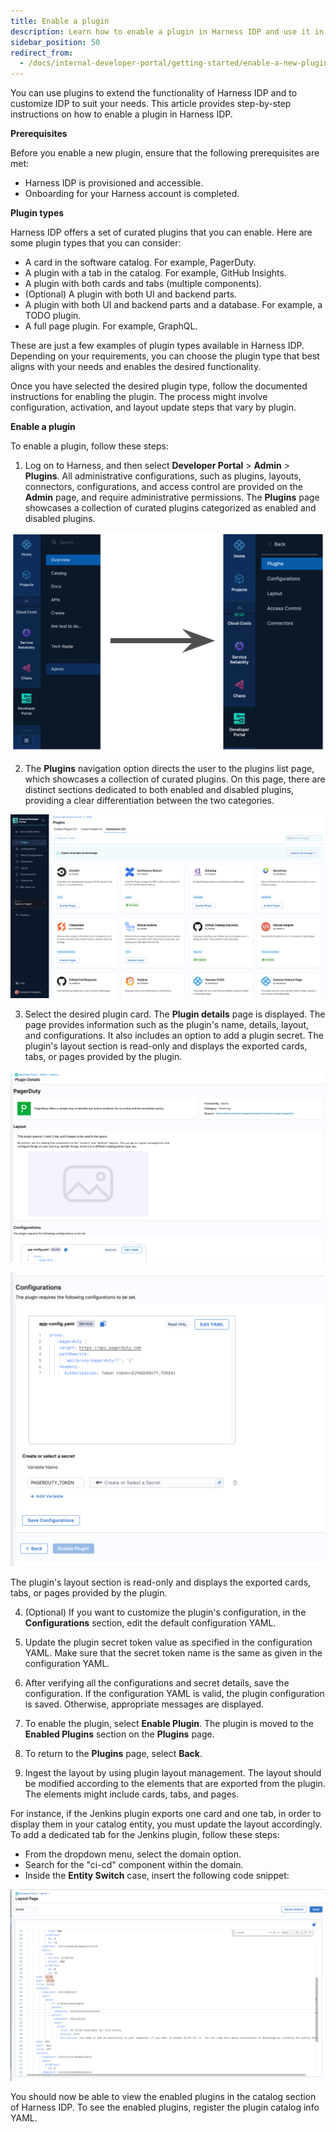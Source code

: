 ```yaml
---
title: Enable a plugin
description: Learn how to enable a plugin in Harness IDP and use it in your software catalog.
sidebar_position: 50
redirect_from:
  - /docs/internal-developer-portal/getting-started/enable-a-new-plugin
---
```


<DocsTag  backgroundColor= "#cbe2f9" text="Tutorial"  textColor="#0b5cad"  />

You can use plugins to extend the functionality of Harness IDP and to customize IDP to suit your needs. This article provides step-by-step instructions on how to enable a plugin in Harness IDP.

**Prerequisites**

Before you enable a new plugin, ensure that the following prerequisites are met:

- Harness IDP is provisioned and accessible.
- Onboarding for your Harness account is completed.

**Plugin types**

Harness IDP offers a set of curated plugins that you can enable. Here are some plugin types that you can consider:

- A card in the software catalog. For example, PagerDuty.
- A plugin with a tab in the catalog. For example, GitHub Insights.
- A plugin with both cards and tabs (multiple components).
- (Optional) A plugin with both UI and backend parts.
- A plugin with both UI and backend parts and a database. For example, a TODO plugin.
- A full page plugin. For example, GraphQL.

These are just a few examples of plugin types available in Harness IDP. Depending on your requirements, you can choose the plugin type that best aligns with your needs and enables the desired functionality.

Once you have selected the desired plugin type, follow the documented instructions for enabling the plugin. The process might involve configuration, activation, and layout update steps that vary by plugin.

**Enable a plugin**

To enable a plugin, follow these steps:

1. Log on to Harness, and then select **Developer Portal** > **Admin** > **Plugins**. 
All administrative configurations, such as plugins, layouts, connectors, configurations, and access control are provided on the **Admin** page, and require administrative permissions. The **Plugins** page showcases a collection of curated plugins categorized as enabled and disabled plugins.

![](static/plugin-page-nav.png)

2. The **Plugins** navigation option directs the user to the plugins list page, which showcases a collection of curated plugins. On this page, there are distinct sections dedicated to both enabled and disabled plugins, providing a clear differentiation between the two categories.

![](static/plugins-screenshot.png)

3. Select the desired plugin card. 
The **Plugin details** page is displayed. The page provides information such as the plugin's name, details, layout, and configurations. It also includes an option to add a plugin secret. The plugin's layout section is read-only and displays the exported cards, tabs, or pages provided by the plugin.

![](static/att_5_for_21398290667.png)

![](static/att_3_for_21398290667.png)

  The plugin's layout section is read-only and displays the exported cards, tabs, or pages provided by the plugin.

4. (Optional) If you want to customize the plugin's configuration, in the **Configurations** section, edit the default configuration YAML. 

5. Update the plugin secret token value as specified in the configuration YAML. Make sure that the secret token name is the same as given in the configuration YAML.

6. After verifying all the configurations and secret details, save the configuration. 
If the configuration YAML is valid, the plugin configuration is saved. Otherwise, appropriate messages are displayed.

7. To enable the plugin, select **Enable Plugin**. 
The plugin is moved to the **Enabled Plugins** section on the **Plugins** page.

8. To return to the **Plugins** page, select **Back**.

9. Ingest the layout by using plugin layout management. The layout should be modified according to the elements that are exported from the plugin. The elements might include cards, tabs, and pages.

For instance, if the Jenkins plugin exports one card and one tab, in order to display them in your catalog entity, you must update the layout accordingly. To add a dedicated tab for the Jenkins plugin, follow these steps:

- From the dropdown menu, select the domain option.
- Search for the "ci-cd" component within the domain.
- Inside the **Entity Switch** case, insert the following code snippet:

![](static/layout-snippet.png)

You should now be able to view the enabled plugins in the catalog section of Harness IDP. To see the enabled plugins, register the plugin catalog info YAML.
